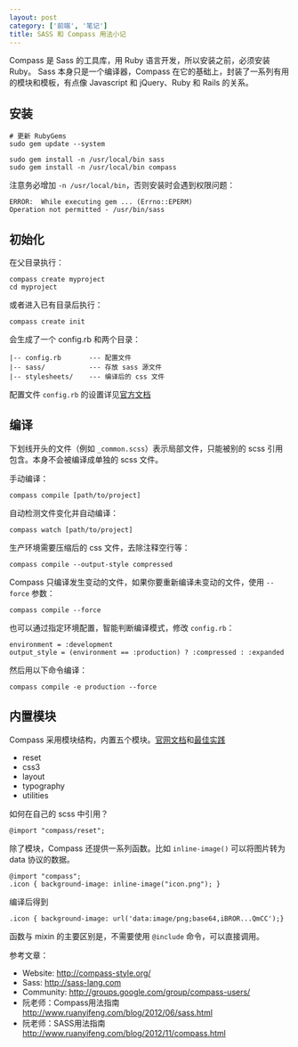 ```yaml
---
layout: post
category: ['前端', '笔记']
title: SASS 和 Compass 用法小记
---
```


Compass 是 Sass 的工具库，用 Ruby 语言开发，所以安装之前，必须安装Ruby。
Sass 本身只是一个编译器，Compass 在它的基础上，封装了一系列有用的模块和模板，有点像 Javascript 和 jQuery、Ruby 和 Rails 的关系。

## 安装

    # 更新 RubyGems
    sudo gem update --system

    sudo gem install -n /usr/local/bin sass
    sudo gem install -n /usr/local/bin compass

注意务必增加 `-n /usr/local/bin`，否则安装时会遇到权限问题：

    ERROR:  While executing gem ... (Errno::EPERM)
    Operation not permitted - /usr/bin/sass

## 初始化

在父目录执行：

    compass create myproject
    cd myproject

或者进入已有目录后执行：

    compass create init

会生成了一个 config.rb 和两个目录：

    |-- config.rb       --- 配置文件
    |-- sass/           --- 存放 sass 源文件
    |-- stylesheets/    --- 编译后的 css 文件

配置文件 `config.rb` 的设置详见[官方文档](http://compass-style.org/help/documentation/sass-based-configuration-options/)

## 编译

下划线开头的文件（例如 `_common.scss`）表示局部文件，只能被别的 scss 引用包含。本身不会被编译成单独的 scss 文件。

手动编译：

    compass compile [path/to/project]

自动检测文件变化并自动编译：

    compass watch [path/to/project]

生产环境需要压缩后的 css 文件，去除注释空行等：

    compass compile --output-style compressed

Compass 只编译发生变动的文件，如果你要重新编译未变动的文件，使用 `--force` 参数：

    compass compile --force

也可以通过指定环境配置，智能判断编译模式，修改 `config.rb`：

    environment = :development
    output_style = (environment == :production) ? :compressed : :expanded

然后用以下命令编译：

    compass compile -e production --force

## 内置模块

Compass 采用模块结构，内置五个模块。[官网文档](http://compass-style.org/reference/compass)和[最佳实践](http://compass-style.org/help/tutorials/best_practices/)

- reset
- css3
- layout
- typography
- utilities

如何在自己的 scss 中引用？

    @import "compass/reset";

除了模块，Compass 还提供一系列函数。比如 `inline-image()` 可以将图片转为 data 协议的数据。

    @import "compass";
    .icon { background-image: inline-image("icon.png"); }

编译后得到

    .icon { background-image: url('data:image/png;base64,iBROR...QmCC');}

函数与 mixin 的主要区别是，不需要使用 `@include` 命令，可以直接调用。

参考文章：

* Website: <http://compass-style.org/>
* Sass: <http://sass-lang.com>
* Community: <http://groups.google.com/group/compass-users/>
* 阮老师：Compass用法指南 <http://www.ruanyifeng.com/blog/2012/06/sass.html>
* 阮老师：SASS用法指南 <http://www.ruanyifeng.com/blog/2012/11/compass.html>
